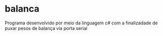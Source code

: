 # balanca
Programa desenvolvido por meio da linguagem c# com a finalizadade de puxar pesos de balança via porta serial
